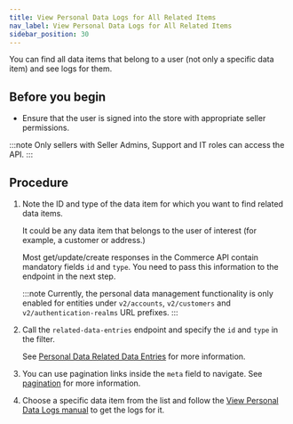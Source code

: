 ```yaml
---
title: View Personal Data Logs for All Related Items
nav_label: View Personal Data Logs for All Related Items
sidebar_position: 30
---
```



You can find all data items that belong to a user (not only a specific data item) and see logs for them.

## Before you begin

- Ensure that the user is signed into the store with appropriate seller permissions.

:::note
Only sellers with Seller Admins, Support and IT roles can access the API.
:::

## Procedure

1. Note the ID and type of the data item for which you want to find related data items.

    It could be any data item that belongs to the user of interest (for example, a customer or address.)

    Most get/update/create responses in the Commerce API contain mandatory fields `id` and `type`. You need to pass this information to the endpoint in the next step.

   :::note
   Currently, the personal data management functionality is only enabled for entities under `v2/accounts`, `v2/customers` and `v2/authentication-realms` URL prefixes.
   :::

2. Call the `related-data-entries` endpoint and specify the `id` and `type` in the filter.

   See [Personal Data Related Data Entries](https://beta.elasticpath.dev/docs/commerce-cloud/personal-data/personal-data-related-data-entries-api/get-personal-data-related-data-entries) for more information.

3. You can use pagination links inside the `meta` field to navigate. See [pagination](https://beta.elasticpath.dev/docs/commerce-cloud/api-overview/pagination) for more information.
4. Choose a specific data item from the list and follow the [View Personal Data Logs manual](https://beta.elasticpath.dev/docs/commerce-cloud/personal-data/view-personal-data-logs) to get the logs for it.
